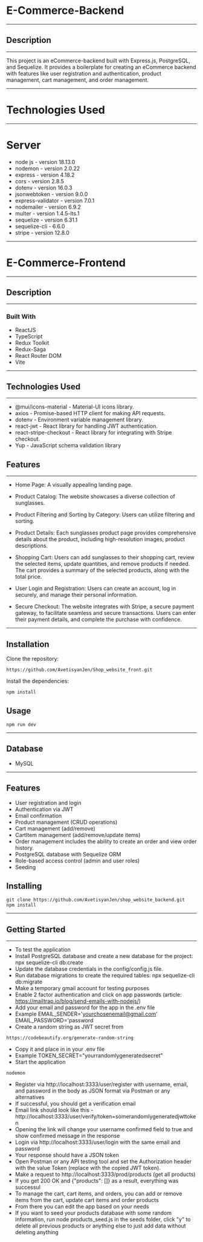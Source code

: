 # E-Commerce-Backend
***
## Description
***
This project is an eCommerce-backend built with Express.js, PostgreSQL, and Sequelize. It provides a boilerplate for
creating an eCommerce backend with features like user registration and authentication, product management, cart
management, and order management.
***
# Technologies Used
***
# Server
- node js - version 18.13.0
- nodemon - version 2.0.22
- express - version 4.18.2
- cors - version 2.8.5
- dotenv - version 16.0.3
- jsonwebtoken - version 9.0.0
- express-validator - version 7.0.1
- nodemailer - version 6.9.2
- multer - version 1.4.5-lts.1
- sequelize - version 6.31.1
- sequelize-cli - 6.6.0
- stripe - version 12.8.0
***
# E-Commerce-Frontend
***
## Description
***
### Built With
- ReactJS
- TypeScript
- Redux Toolkit
- Redux-Saga
- React Router DOM
- Vite
***
## Technologies Used
***
- @mui/icons-material - Material-UI icons library.
- axios - Promise-based HTTP client for making API requests.
- dotenv - Environment variable management library.
- react-jwt - React library for handling JWT authentication.
- react-stripe-checkout - React library for integrating with Stripe checkout.
- Yup - JavaScript schema validation library 
## Features
***
- Home Page: A visually appealing landing page.

- Product Catalog: The website showcases a diverse collection of sunglasses.

- Product Filtering and Sorting by Category: Users can utilize filtering and sorting.

- Product Details: Each sunglasses product page provides comprehensive details about the product, including high-resolution images, product descriptions.

- Shopping Cart: Users can add sunglasses to their shopping cart, review the selected items, update quantities, and remove products if needed. The cart provides a summary of the selected products, along with the total price.

- User Login and Registration: Users can create an account, log in securely, and manage their personal information.

- Secure Checkout: The website integrates with Stripe, a secure payment gateway, to facilitate seamless and secure transactions. Users can enter their payment details, and complete the purchase with confidence.
***
## Installation
Clone the repository:
```
https://github.com/AvetisyanJen/Shop_website_front.git
``` 
Install the dependencies:
```
npm install
```
## Usage
```
npm run dev
```
***
## Database
- MySQL
***
## Features
- User registration and login
- Authentication via JWT
- Email confirmation
- Product management (CRUD operations)
- Cart management (add/remove)
- CartItem management (add/remove/update items)
- Order management includes the ability to create an order and view order history.
- PostgreSQL database with Sequelize ORM
- Role-based access control (admin and user roles)
- Seeding
## Installing
```
git clone https://github.com/AvetisyanJen/shop_website_backend.git
npm install
```
***
## Getting Started
***
- To test the application
- Install PostgreSQL database and create a new database for the project: npx sequelize-cli db:create
- Update the database credentials in the config/config.js file.
- Run database migrations to create the required tables: npx sequelize-cli db:migrate
- Make a temporary gmail account for testing purposes
- Enable 2 factor authentication and click on app passwords (article: https://mailtrap.io/blog/send-emails-with-nodejs/)
- Add your email and password for the app in the .env file
- Example EMAIL_SENDER='yourchosenemail@gmail.com' EMAIL_PASSWORD='password
- Create a random string as JWT secret from
```
https://codebeautify.org/generate-random-string
```
- Copy it and place in in your .env file
- Example TOKEN_SECRET="yourrandomlygeneratedsecret"
- Start the application
```
nodemon
```
- Register via http://localhost:3333/user/register with username, email, and password in the body as JSON format via Postman or any alternatives
- If successful, you should get a verification email
- Email link should look like this - http://localhost:3333/user/verify/token=somerandomlygeneratedjwttoken
- Opening the link will change your username confirmed field to true and show confirmed message in the response
- Login via http://localhost:3333/user/login with the same email and password
- Your response should have a JSON token
- Open Postman or any API testing tool and set the Authorization header with the value Token (replace with the copied JWT token).
- Make a request to http://localhost:3333/prod/products (get all products)
- If you get 200 OK and {"products": []} as a result, everything was successul
- To manage the cart, cart items, and orders, you can add or remove items from the cart, update cart items and order products
- From there you can edit the app based on your needs
- If you want to seed your products database with some random information, run node products_seed.js in the seeds folder, click "y" to delete all previous products or anything else to just add data without deleting anything


 

